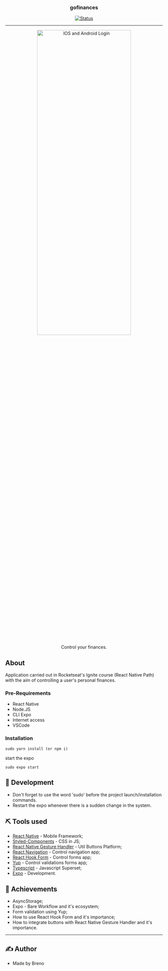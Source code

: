 <h3 align="center">gofinances</h3>

<div align="center">

[![Status](https://img.shields.io/badge/status-active-success.svg)]()

</div>

---
<p align="center">
      <img width=300px height=50% src="/ " alt="IOS and Android Login">
</p>

<p align="center"> Control your finances.
    <br>
</p>

## About 

Application carried out in Rocketseat's Ignite course (React Native Path) with the aim of controlling a user's personal finances.

### Pre-Requirements

- React Native
- Node.JS
- CLI Expo 
- Internet access
- VSCode

### Installation

```
sudo yarn install (or npm i)
```

start the expo

```
sudo expo start
```

## 🚀 Development 

- Don't forget to use the word 'sudo' before the project launch/installation commands.
- Restart the expo whenever there is a sudden change in the system.

## ⛏️ Tools used <a name = "built_using"></a>

- [React Native](https://reactnative.dev/) - Mobile Framework;
- [Styled-Components](https://styled-components.com/) - CSS in JS;
- [React Native Gesture Handler](https://docs.swmansion.com/react-native-gesture-handler/) - Util Buttons Platform;
- [React Navigation](https://reactnavigation.org/) - Control navigation app;
- [React Hook Form](https://react-hook-form.com/) - Control forms app;
- [Yup](https://github.com/jquense/yup) - Control validations forms app;
- [Typescript](https://www.typescriptlang.org/) - Javascript Superset;
- [Expo](https://expo.io/) - Development.

## 🎉 Achievements 

-  AsyncStorage;
-  Expo - Bare Workflow and it's ecosystem;
-  Form validation using Yup;
-  How to use React Hook Form and it's importance;
-  How to integrate buttons with React Native Gesture Handler and it's importance.

-----

## ✍️ Author

-  Made by Breno
